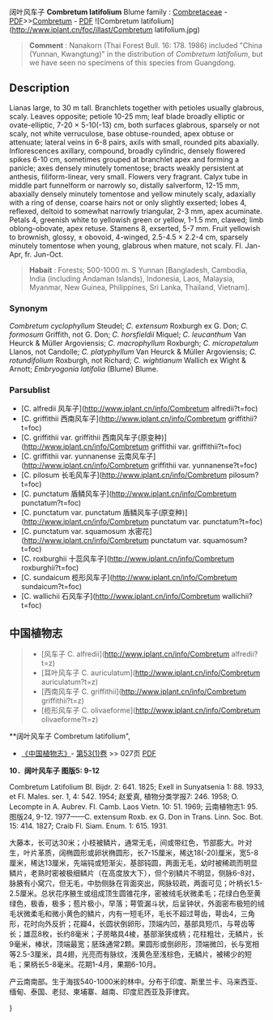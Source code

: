 阔叶风车子 **Combretum latifolium** Blume
family : [Combretaceae](http://www.iplant.cn/info/Combretaceae?t=foc) - [PDF](http://www.iplant.cn/foc/pdf/Combretaceae.pdf)>>[Combretum](http://www.iplant.cn/info/Combretum?t=foc) - [PDF](http://www.iplant.cn/foc/pdf/Combretum.pdf)
![Combretum latifolium](http://www.iplant.cn/foc/illast/Combretum latifolium.jpg)


> **Comment** : 
> Nanakorn (Thai Forest Bull. 16: 178. 1986) included \"China (Yunnan, Kwangtung)\" in the distribution of *Combretum latifolium*, but we have seen no specimens of this species from Guangdong.

## Description

Lianas large, to 30 m tall. Branchlets together with petioles usually glabrous, scaly. Leaves opposite; petiole 10-25 mm; leaf blade broadly elliptic or ovate-elliptic, 7-20 × 5-10(-13) cm, both surfaces glabrous, sparsely or not scaly, not white verruculose, base obtuse-rounded, apex obtuse or attenuate; lateral veins in 6-8 pairs, axils with small, rounded pits abaxially. Inflorescences axillary, compound, broadly cylindric, densely flowered spikes 6-10 cm, sometimes grouped at branchlet apex and forming a panicle; axes densely minutely tomentose; bracts weakly persistent at anthesis, filiform-linear, very small. Flowers very fragrant. Calyx tube in middle part funnelform or narrowly so, distally salverform, 12-15 mm, abaxially densely minutely tomentose and yellow minutely scaly, adaxially with a ring of dense, coarse hairs not or only slightly exserted; lobes 4, reflexed, deltoid to somewhat narrowly triangular, 2-3 mm, apex acuminate. Petals 4, greenish white to yellowish green or yellow, 1-1.5 mm, clawed; limb oblong-obovate, apex retuse. Stamens 8, exserted, 5-7 mm. Fruit yellowish to brownish, glossy, ± obovoid, 4-winged, 2.5-4.5 × 2.2-4 cm, sparsely minutely tomentose when young, glabrous when mature, not scaly. Fl. Jan-Apr, fr. Jun-Oct.


> **Habait** : 
> Forests; 500-1000 m. S Yunnan [Bangladesh, Cambodia, India (including Andaman Islands), Indonesia, Laos, Malaysia, Myanmar, New Guinea, Philippines, Sri Lanka, Thailand, Vietnam].

### Synonym
*Combretum cyclophyllum* Steudel; *C. extensum* Roxburgh ex G. Don; *C. formosum* Griffith, not G. Don; *C. horsfieldii* Miquel; *C. leucanthum* Van Heurck & Müller Argoviensis; *C. macrophyllum* Roxburgh; *C. micropetalum* Llanos, not Candolle; *C. platyphyllum* Van Heurck & Müller Argoviensis; *C. rotundifolium* Roxburgh, not Richard; *C. wightianum* Wallich ex Wight & Arnott; *Embryogonia latifolia* (Blume) Blume.

### Parsublist

* [C.  alfredii  风车子](http://www.iplant.cn/info/Combretum alfredii?t=foc)
* [C.  griffithii  西南风车子](http://www.iplant.cn/info/Combretum griffithii?t=foc)
* [C.  griffithii var. griffithii  西南风车子(原变种)](http://www.iplant.cn/info/Combretum griffithii var. griffithii?t=foc)
* [C.  griffithii var. yunnanense  云南风车子](http://www.iplant.cn/info/Combretum griffithii var. yunnanense?t=foc)
* [C.  pilosum  长毛风车子](http://www.iplant.cn/info/Combretum pilosum?t=foc)
* [C.  punctatum  盾鳞风车子](http://www.iplant.cn/info/Combretum punctatum?t=foc)
* [C.  punctatum var. punctatum  盾鳞风车子(原变种)](http://www.iplant.cn/info/Combretum punctatum var. punctatum?t=foc)
* [C.  punctatum var. squamosum  水密花](http://www.iplant.cn/info/Combretum punctatum var. squamosum?t=foc)
* [C.  roxburghii  十蕊风车子](http://www.iplant.cn/info/Combretum roxburghii?t=foc)
* [C.  sundaicum  榄形风车子](http://www.iplant.cn/info/Combretum sundaicum?t=foc)
* [C.  wallichii  石风车子](http://www.iplant.cn/info/Combretum wallichii?t=foc)


## 中国植物志

> * [风车子  C.  alfredii](http://www.iplant.cn/info/Combretum alfredii?t=z)
> * [耳叶风车子  C.  auriculatum](http://www.iplant.cn/info/Combretum auriculatum?t=z)
> * [西南风车子  C.  griffithii](http://www.iplant.cn/info/Combretum griffithii?t=z)
> * [榄形风车子  C.  olivaeforme](http://www.iplant.cn/info/Combretum olivaeforme?t=z)


**阔叶风车子 Combretum latifolium",

* [《中国植物志》](http://www.iplant.cn/frps)- [第53(1)卷](http://www.iplant.cn/frps/vol/53(1)) >> 027页 [PDF](http://www.iplant.cn/frps/pdf/53(1)/027.PDF)


**10．阔叶风车子 图版5: 9-12**

Combretum Latifolium Bl. Bijdr. 2: 641. 1825; Exell in Sunyatsenia 1: 88. 1933, et Fl. Males. ser. 1, 4: 542. 1954; 赵爱真, 植物分类学报7: 246. 1958; O. Lecompte in A. Aubrev. Fl. Camb. Laos Vietn. 10: 51. 1969; 云南植物志1: 95.图版24, 9-12. 1977——C. extensum Roxb. ex G. Don in Trans. Linn. Soc. Bot. 15: 414. 1827; Craib Fl. Siam. Enum. 1: 615. 1931.

大藤本，长可达30米；小枝被鳞片，通常无毛，间或带红色，节部膨大。叶对生，叶片革质，阔椭圆形或卵状椭圆形，长7-15厘米，稀达18(-20)厘米，宽5-8厘米，稀达13厘米，先端钝或短渐尖，基部钝圆，两面无毛，幼时被稀疏而明显鳞片，老熟时密被极细鳞片（在高度放大下），但个别鳞片不明显，侧脉6-8对，脉腋有小窝穴，但无毛，中肋侧脉在背面突出，网脉较疏，两面可见；叶柄长1.5-2.5厘米。总状花序腋生或组成顶生圆锥花序，密被绒毛状微柔毛；花绿白色至黄绿色，极香，极多；苞片极小，早落；萼管漏斗状，后呈钟状，外面密布极短的绒毛状微柔毛和微小黄色的鳞片，内有一短毛环，毛长不超过萼齿，萼齿4，三角形，花时向外反折；花瓣4，长圆状倒卵形，顶端内凹，基部具短爪，与萼齿等长；雄蕊8枚，长约8毫米；子房略具4棱，基部渐狭成柄；花柱粗壮，无鳞片，长9毫米，棒状，顶端最宽；胚珠通常2颗。果圆形或倒卵形，顶端微凹，长与宽相等2.5-3厘米，具4翅，光亮而有脉纹，浅黄色至浅棕色，无鳞片，被稀少的短毛；果柄长5-8毫米。花期1-4月，果期6-10月。

产云南南部。生于海拔540-1000米的林中。分布于印度、斯里兰卡、马来西亚、缅甸、泰国、老挝、柬埔寨、越南、印度尼西亚及菲律宾。

}
